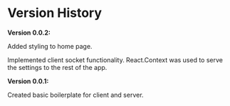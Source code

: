 # Version History

**Version 0.0.2:**

Added styling to home page.

Implemented client socket functionality. React.Context was used to serve the
settings to the rest of the app.

**Version 0.0.1:**

Created basic boilerplate for client and server.
